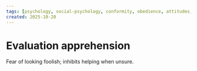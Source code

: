 ```yaml
---
tags: [psychology, social-psychology, conformity, obedience, attitudes, attribution, prejudice, aggression, prosocial]
created: 2025-10-20
---
```

# Evaluation apprehension

Fear of looking foolish; inhibits helping when unsure.
